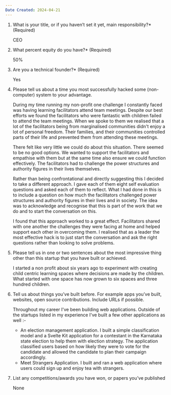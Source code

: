 ```yaml
---
Date Created: 2024-04-21
---
```

1. What is your title, or if you haven’t set it yet, main responsibility?* (Required)

	CEO

2. What percent equity do you have?* (Required)

	50%

3. Are you a technical founder?* (Required)

	Yes

4. Please tell us about a time you most successfully hacked some (non-computer) system to your advantage.

	During my time running my non-profit one challenge I constantly faced was having learning facilitators attend team meetings. Despite our best efforts we found the facilitators who were fantastic with children failed to attend the team meetings. When we spoke to them we realised that a lot of the facilitators being from marginalised communities didn't enjoy a lot of personal freedom. Their families, and their communities controlled parts of their life and prevented them from attending these meetings. 
	
	There felt like very little we could do about this situation. There seemed to be no good options. We wanted to support the facilitators and empathise with them but at the same time also ensure we could function effectively. The facilitators had to challenge the power structures and authority figures in their lives themselves.
	
	Rather than being confrontational and directly suggesting this I decided to take a different approach. I gave each of them eight self evaluation questions and asked each of them to reflect. What I had done in this is to include a question on how much the facilitators challenged power structures and authority figures in their lives and in society. The idea was to acknowledge and recognise that this is part of the work that we do and to start the conversation on this.
	
	I found that this approach worked to a great effect. Facilitators shared with one another the challenges they were facing at home and helped support each other in overcoming them. I realised that as a leader the most effective hack is to just start the conversation and ask the right questions rather than looking to solve problems. 

5. Please tell us in one or two sentences about the most impressive thing other than this startup that you have built or achieved.

	I started a non profit about six years ago to experiment with creating child centric learning spaces where decisions are made by the children. What started with one space has now grown to six spaces and three hundred children. 

6. Tell us about things you’ve built before. For example apps you’ve built, websites, open source contributions. Include URLs if possible.

	Throughout my career I've been building web applications. Outside of the startups listed in my experience I've built a few other applications as well :-
	- An election management application. I built a simple classification model and a Svelte Kit application for a contestant in the Karnataka state election to help them with election strategy. The application classified users based on how likely they were to vote for the candidate and allowed the candidate to plan their campaign accordingly. 
	- Meet Strangers Application. I built and ran a web application where users could sign up and enjoy tea with strangers. 

7. List any competitions/awards you have won, or papers you’ve published

	None